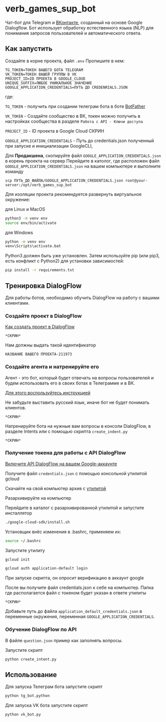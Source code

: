 # verb_games_sup_bot

Чат-бот для Telegram и [ВКонтакте](https://vk.com/), созданный на основе Google Dialogflow. 
Бот использует обработку естественного языка (NLP) для понимания запросов пользователей 
и автоматического ответа.


## Как запустить 

Создайте в корне проекта, файл `.env` Пропишите в нем:

```
TG_TOKEN=ТОКЕН ВАШЕГО БОТА TELEGRAM
VK_TOKEN=ТОКЕН ВАШЕЙ ГРУППЫ В VK
PROJECT_ID=ID ПРОЕКТА В GOOGLE_CLOUD
UNIQUE_SUFFIX=ЛЮБОЕ УНИКАЛЬНОЕ ЗНАЧЕНИЕ
GOOGLE_APPLICATION_CREDENTIALS=ПУТЬ ДО CREDENRIALS.JSON
```
где:

`TG_TOKEN` - получить при создании телеграм бота в боте [BotFather](https://t.me/BotFather)

`VK_TOKEN` - Создайте сообщество в ВК, токен можно получить в настройках сообщества в разделе `Работа с API - Ключи доступа`

`PROJECT_ID` - ID проекта в Google Cloud
СКРИН

`GOOGLE_APPLICATION_CREDENTIALS` - Путь до credentials.json полученный при запуске и инициализации GoogleCLI,

Для **Продакшена**, скопируйте файл `GOOGLE_APPLICATION_CREDENTIALS.json` в корень проекта на сервер
Перейдите в католог, где расположен файл `GOOGLE_APPLICATION_CREDENTIALS.json` на вашем компьютере и выполните  команду

```
scp ПУТЬ_ДО_ФАЙЛА/GOOGLE_APPLICATION_CREDENTIALS.json root@your-server:/opt/verb_games_sup_bot
```

Для изоляции проекта рекомендуется развернуть виртуальное окружение:

для Linux и MacOS
```bash
python3 -m venv env
source env/bin/activate
```

для Windows
```bash
python -m venv env
venv\Scripts\activate.bat
```

Python3 должен быть уже установлен. Затем используйте pip (или pip3, есть конфликт с Python2) для установки зависимостей:

```bash
pip install -r requirements.txt
```


## Тренировка DialogFlow

Для работы ботов, необходимо обучить DialogFlow на работу с вашими клиентами.

### Создайте проект в DialogFlow

[Как создать проект в DialogFlow](https://cloud.google.com/dialogflow/es/docs/quick/setup)

`*СКРИН*`

Нам должны выдать такой идентификатор 
```
НАЗВАНИЕ ВАШЕГО ПРОЕКТА-211973
```


### Создайте агента и натренируйте его

Агент - это бот, который будет отвечать на вопросы пользователей и будем использовать его в своих ботах в Телеграмме и в ВК.

[Для этого воспользуйтесь инструкцией](https://cloud.google.com/dialogflow/es/docs/quick/build-agent)

Не забудьте выставить русский язык, иначе бот не будет понимать клиентов.

`*СКРИН*`

Натренируйте бота на нужные вам вопросы в консоли DialogFlow, в разделе Intents или с помощью скрипта `create_indent.py`

`*СКРИН*`


### Получение токена для работы с API DialogFlow

[Включите API DialogFlow на вашем Google-аккаунте](https://cloud.google.com/dialogflow/es/docs/quick/setup#api)

Получите файл `credentials.json` с помощью консольной утилитой gcloud
    
Скачайте на свой компьютер архив с [утилитой](https://cloud.google.com/sdk/docs/install)

Разархивируйте на компьютер

Перейдите в каталог с разархивированной утилитой и запустите инсталлятор

```bash
./google-cloud-sdk/install.sh
```

Установщик внёс изменения в .bashrc, применяем их:

```bash
source ~/.bashrc
```

Запустите утилиту
```bash
gcloud init

gcloud auth application-default login
```

При запуске скрипта, он опросит верификацию в аккаунт google

После вы получите файл credentials.json к себе на компьютер. 
Папка где располагается файл с токеном будет указан в ответе утилиты

`*СКРИН*`

Добавьте путь до файла `application_default_credentials.json` в переменные окружения,
переменная `GOOGLE_APPLICATION_CREDENTIALS`.


### Обучение DialogFlow по API

В файле `question.json` пример как заполнять вопросы.

Запустите скрипт

```bash
python create_intent.py
```


## Использование

Для запуска Телеграм бота запустите скрипт

```bash
python tg_bot.python
```

Для запуска VK бота запустите скрипт

```bash
python vk_bot.py
```